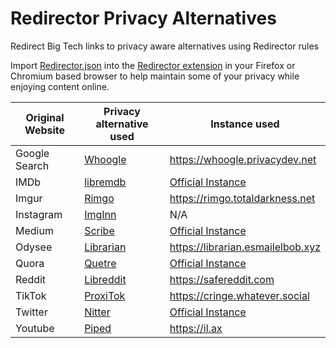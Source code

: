 # Redirector Privacy Alternatives
Redirect Big Tech links to privacy aware alternatives using Redirector rules

Import [Redirector.json](https://github.com/duyfken/RedirectorPrivacyAlternatives/blob/main/Redirector.json) into the [Redirector extension](https://github.com/einaregilsson/Redirector) in your Firefox or Chromium based browser to help maintain some of your privacy while enjoying content online.

| Original Website  | Privacy alternative used | Instance used
| ------------- | ------------- | ------------- |
| Google Search | [Whoogle](https://github.com/benbusby/whoogle-search)  | https://whoogle.privacydev.net |
| IMDb | [libremdb](https://github.com/zyachel/libremdb)  | [Official Instance](https://libremdb.iket.me/) |
| Imgur | [Rimgo](https://codeberg.org/video-prize-ranch/rimgo)  | https://rimgo.totaldarkness.net |
| Instagram | [ImgInn](https://imginn.com/) | N/A |
| Medium | [Scribe](https://sr.ht/~edwardloveall/Scribe/)  | [Official Instance](https://scribe.rip/) |
| Odysee | [Librarian](https://codeberg.org/librarian/librarian)  | https://librarian.esmailelbob.xyz |
| Quora | [Quetre](https://github.com/zyachel/quetre)  | [Official Instance](https://quetre.iket.me/) |
| Reddit | [Libreddit](https://github.com/libreddit/libreddit)  | https://safereddit.com |
| TikTok | [ProxiTok](https://github.com/pablouser1/ProxiTok)  | https://cringe.whatever.social |
| Twitter | [Nitter](https://github.com/zedeus/nitter)  | [Official Instance](https://nitter.net/) |
| Youtube | [Piped](https://github.com/TeamPiped/Piped)  | https://il.ax |
